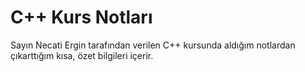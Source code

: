 # C++ Kurs Notları 
Sayın Necati Ergin tarafından verilen C++ kursunda aldığım notlardan çıkarttığım kısa, özet bilgileri içerir. 
